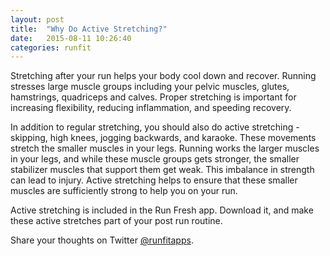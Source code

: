 ```yaml
---
layout: post
title:  "Why Do Active Stretching?"
date:   2015-08-11 10:26:40
categories: runfit
---
```


Stretching after your run helps your body cool down and recover. Running stresses large muscle groups including your pelvic muscles, glutes, hamstrings, quadriceps and calves. Proper stretching is important for increasing flexibility, reducing inflammation, and speeding recovery. 

In addition to regular stretching, you should also do active stretching - skipping, high knees, jogging backwards, and karaoke. These movements stretch the smaller muscles in your legs. Running works the larger muscles in your legs, and while these muscle groups gets stronger, the smaller stabilizer muscles that support them get weak. This imbalance in strength can lead to injury. Active stretching helps to ensure that these smaller muscles are sufficiently strong to help you on your run. 

Active stretching is included in the Run Fresh app. Download it, and make these active stretches part of your post run routine. 

Share your thoughts on Twitter [@runfitapps](https://twitter.com/runfitapps).